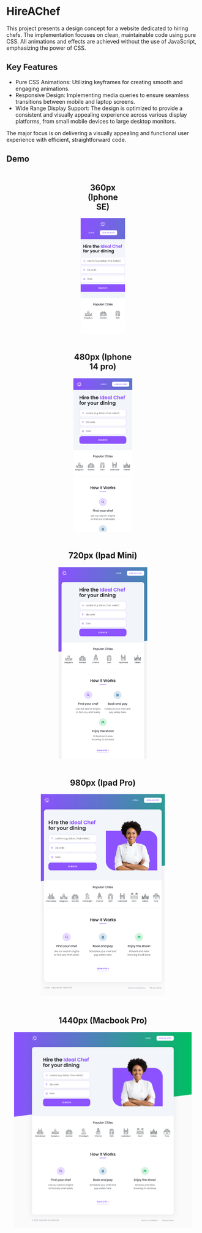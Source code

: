 # HireAChef

This project presents a design concept for a website dedicated to hiring chefs. The implementation focuses on clean, maintainable code using pure CSS. All animations and effects are achieved without the use of JavaScript, emphasizing the power of CSS.

## Key Features
- Pure CSS Animations: Utilizing keyframes for creating smooth and engaging animations.
- Responsive Design: Implementing media queries to ensure seamless transitions between mobile and laptop screens.
- Wide Range Display Support: The design is optimized to provide a consistent and visually appealing experience across various display platforms, from small mobile devices to large desktop monitors.

The major focus is on delivering a visually appealing and functional user experience with efficient, straightforward code.

## Demo
<div style="display: flex; justify-content: center; margin: 20px">
    <div style="width: 25%; overflow-x: auto;">
    <h2 style="text-align: center">360px (Iphone SE)</h2>
        <div style="max-height: 300px; overflow-y: auto;">
            <img src="demo/360.png" alt="Your Image" style="width: 100%; height: auto;">
        </div>
    </div>
</div>

<div style="display: flex; justify-content: center; margin: 20px">
    <div style="width: 33%; overflow-x: auto;">
    <h2 style="text-align: center">480px (Iphone 14 pro)</h2>
        <div style="max-height: 400px; overflow-y: auto;">
            <img src="demo/480.png" alt="Your Image" style="width: 100%; height: auto;">
        </div>
    </div>
</div>

<div style="display: flex; justify-content: center; margin: 20px">
    <div style="width: 50%; overflow-x: auto;">
    <h2 style="text-align: center">720px (Ipad Mini)</h2>
        <div style="max-height: 500px; overflow-y: auto;">
            <img src="demo/720.png" alt="Your Image" style="width: 100%; height: auto;">
        </div>
    </div>
</div>

<div style="display: flex; justify-content: center; margin: 20px">
    <div style="width: 70%; overflow-x: auto;">
    <h2 style="text-align: center">980px (Ipad Pro)</h2>
        <div style="max-height: 600px; overflow-y: auto;">
            <img src="demo/980.png" alt="Your Image" style="width: 100%; height: auto;">
        </div>
    </div>
</div>

<div style="display: flex; justify-content: center; margin: 20px">
    <div style="width: 100%; overflow-x: auto;">
    <h2 style="text-align: center">1440px (Macbook Pro)</h2>
        <div style="max-height: 600px; overflow-y: auto;">
            <img src="demo/1440.png" alt="Your Image" style="width: 100%; height: auto;">
        </div>
    </div>
</div>